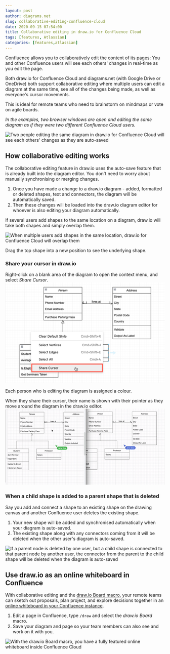 ```yaml
---
layout: post
author: diagrams.net
slug: collaborative-editing-confluence-cloud
date: 2020-09-15 07:54:00
title: Collaborative editing in draw.io for Confluence Cloud
tags: [features, Atlassian]
categories: [features,atlassian]
---
```


Confluence allows you to collaboratively edit the content of its pages: You and other Confluence users will see each others' changes in real-time as you edit the page.

Both draw.io for Confluence Cloud and diagrams.net (with Google Drive or OneDrive) both support collaborative editing where multiple users can edit a diagram at the same time, see all of the changes being made, as well as everyone's cursor movements.

This is ideal for remote teams who need to brainstorm on mindmaps or vote on agile boards.

_In the examples, two browser windows are open and editing the same diagram as if they were two different Confluence Cloud users._

<img src="/assets/img/blog/confluence-cloud-collaborative-editing.gif" style="max-width:100%;height:auto;" alt="Two people editing the same diagram in draw.io for Confluence Cloud will see each others' changes as they are auto-saved">

## How collaborative editing works

The collaborative editing feature in draw.io uses the auto-save feature that is already built into the diagram editor. You don't need to worry about manually synchronising or merging changes.

1. Once you have made a change to a draw.io diagram - added, formatted or deleted shapes, text and connectors, the diagram will be automatically saved.
2. Then these changes will be loaded into the draw.io diagram editor for whoever is also editing your diagram automatically.

If several users add shapes to the same location on a diagram, draw.io will take both shapes and simply overlap them.

<img src="/assets/img/blog/confluence-cloud-collaborative-editing-overlap.gif" style="max-width:100%;height:auto;" alt="When multiple users add shapes in the same location, draw.io for Confluence Cloud will overlap them">

Drag the top shape into a new position to see the underlying shape.

### Share your cursor in draw.io

Right-click on a blank area of the diagram to open the context menu, and select _Share Cursor_.
<br /><img src="/assets/img/blog/share-cursor.png" style="max-width:100%;height:auto;" alt="Share your mouse cursor with others who are editing the same draw.io diagram macro on a Confluence Cloud page">

Each person who is editing the diagram is assigned a colour. 

When they share their cursor, their name is shown with their pointer as they move around the diagram in the draw.io editor.
<br /><img src="/assets/img/blog/remote-cursors.gif" style="max-width:100%;height:auto;" alt="Share your mouse cursor with others who are editing the same diagram file stored in OneDrive or Google Drive">


### When a child shape is added to a parent shape that is deleted

Say you add and connect a shape to an existing shape on the drawing canvas and another Confluence user deletes the existing shape.

1. Your new shape will be added and synchronised automatically when your diagram is auto-saved.
2. The existing shape along with any connectors coming from it will be deleted when the other user's diagram is auto-saved.

<img src="/assets/img/blog/confluence-cloud-collaborative-editing-delete.gif" style="max-width:100%;height:auto;" alt="If a parent node is deleted by one user, but a child shape is connected to that parent node by another user, the connector from the parent to the child shape will be deleted when the diagram is auto-saved">

## Use draw.io as an online whiteboard in Confluence

With collaborative editing and the [draw.io Board macro](/blog/drawio-board-macro.html), your remote teams can sketch out proposals, plan project, and explore decisions together in an [online whiteboard in your Confluence instance](/blog/online-whiteboard-confluence.html). 

1. Edit a page in Confluence, type ``/draw`` and select the _draw.io Board_ macro. 
2. Save your diagram and page so your team members can also see and work on it with you.

<img src="/assets/img/blog/confluence-online-whiteboard-drawio.png" style="width=100%;max-width:600px;height:auto;" alt="With the draw.io Board macro, you have a fully featured online whiteboard inside Confluence Cloud">